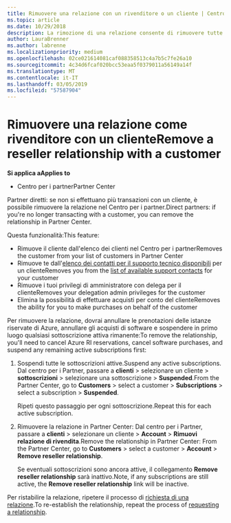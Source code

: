 ```yaml
---
title: Rimuovere una relazione con un rivenditore o un cliente | Centro per i partner
ms.topic: article
ms.date: 10/29/2018
description: La rimozione di una relazione consente di rimuovere tutte le relazioni di business chiuse dalla vista nel Centro per i partner.
author: LauraBrenner
ms.author: labrenne
ms.localizationpriority: medium
ms.openlocfilehash: 02ce021614081caf088358513c4a7b5c7fe26a10
ms.sourcegitcommit: 4c34d6fcaf020bcc53eaa5f0379011a56149a14f
ms.translationtype: MT
ms.contentlocale: it-IT
ms.lasthandoff: 03/05/2019
ms.locfileid: "57587904"
---
```

# <a name="remove-a-reseller-relationship-with-a-customer"></a><span data-ttu-id="a392e-103">Rimuovere una relazione come rivenditore con un cliente</span><span class="sxs-lookup"><span data-stu-id="a392e-103">Remove a reseller relationship with a customer</span></span>

<span data-ttu-id="a392e-104">**Si applica a**</span><span class="sxs-lookup"><span data-stu-id="a392e-104">**Applies to**</span></span>

-   <span data-ttu-id="a392e-105">Centro per i partner</span><span class="sxs-lookup"><span data-stu-id="a392e-105">Partner Center</span></span>

<span data-ttu-id="a392e-106">Partner diretti: se non si effettuano più transazioni con un cliente, è possibile rimuovere la relazione nel Centro per i partner.</span><span class="sxs-lookup"><span data-stu-id="a392e-106">Direct partners: if you're no longer transacting with a customer, you can remove the relationship in Partner Center.</span></span> 

<span data-ttu-id="a392e-107">Questa funzionalità:</span><span class="sxs-lookup"><span data-stu-id="a392e-107">This feature:</span></span>
*  <span data-ttu-id="a392e-108">Rimuove il cliente dall'elenco dei clienti nel Centro per i partner</span><span class="sxs-lookup"><span data-stu-id="a392e-108">Removes the customer from your list of customers in Partner Center</span></span>
*  <span data-ttu-id="a392e-109">Rimuove te dall'[elenco dei contatti per il supporto tecnico disponibili](assign-support-contacts.md) per un cliente</span><span class="sxs-lookup"><span data-stu-id="a392e-109">Removes you from the [list of available support contacts](assign-support-contacts.md) for your customer</span></span>
*  <span data-ttu-id="a392e-110">Rimuove i tuoi privilegi di amministratore con delega per il cliente</span><span class="sxs-lookup"><span data-stu-id="a392e-110">Removes your delegation admin privileges for the customer</span></span>
*  <span data-ttu-id="a392e-111">Elimina la possibilità di effettuare acquisti per conto del cliente</span><span class="sxs-lookup"><span data-stu-id="a392e-111">Removes the ability for you to make purchases on behalf of the customer</span></span>

<span data-ttu-id="a392e-112">Per rimuovere la relazione, dovrai annullare le prenotazioni delle istanze riservate di Azure, annullare gli acquisti di software e sospendere in primo luogo qualsiasi sottoscrizione attiva rimanente:</span><span class="sxs-lookup"><span data-stu-id="a392e-112">To remove the relationship, you'll need to cancel Azure RI reservations, cancel software purchases, and suspend any remaining active subscriptions first:</span></span>
1. <span data-ttu-id="a392e-113">Sospendi tutte le sottoscrizioni attive.</span><span class="sxs-lookup"><span data-stu-id="a392e-113">Suspend any active subscriptions.</span></span> <span data-ttu-id="a392e-114">Dal centro per i Partner, passare a **clienti** > selezionare un cliente > **sottoscrizioni** > selezionare una sottoscrizione > **Suspended**.</span><span class="sxs-lookup"><span data-stu-id="a392e-114">From the Partner Center, go to **Customers** > select a customer > **Subscriptions** > select a subscription > **Suspended**.</span></span> 

   <span data-ttu-id="a392e-115">Ripeti questo passaggio per ogni sottoscrizione.</span><span class="sxs-lookup"><span data-stu-id="a392e-115">Repeat this for each active subscription.</span></span>

2. <span data-ttu-id="a392e-116">Rimuovere la relazione in Partner Center: Dal centro per i Partner, passare a **clienti** > selezionare un cliente > **Account** > **Rimuovi relazione di rivendita**.</span><span class="sxs-lookup"><span data-stu-id="a392e-116">Remove the relationship in Partner Center: From the Partner Center, go to **Customers** > select a customer > **Account** > **Remove reseller relationship**.</span></span>

   <span data-ttu-id="a392e-117">Se eventuali sottoscrizioni sono ancora attive, il collegamento **Remove reseller relationship** sarà inattivo.</span><span class="sxs-lookup"><span data-stu-id="a392e-117">Note, if any subscriptions are still active, the **Remove reseller relationship** link will be inactive.</span></span> 

<span data-ttu-id="a392e-118">Per ristabilire la relazione, ripetere il processo di [richiesta di una relazione](request-a-relationship-with-a-customer.md).</span><span class="sxs-lookup"><span data-stu-id="a392e-118">To re-establish the relationship, repeat the process of [requesting a relationship](request-a-relationship-with-a-customer.md).</span></span>
